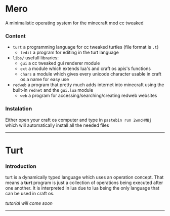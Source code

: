 # Mero
A minimalistic operating system for the minecraft mod cc tweaked

### Content
- `turt` a programming language for cc tweaked turtles (file format is `.t`)
  - `tedit` a program for editing in the turt language
- `libs/` usefull libraries:
  - `gui` a cc tweaked gui renderer module
  - `ext` a module which extends lua's and craft os apis's functions
  - `chars` a module which gives every unicode character usable in craft os a name for easy use
- `redweb` a program that pretty much adds internet into minecraft using the built-in `rednet` and the `gui.lua` module
  - `web` a program for accessing/searching/creating redweb websites

### Instalation
Either open your craft os computer and type in `pastebin run 2wncHMBj` which will automatically install all the needed files

---

# Turt

### Introduction
turt is a dynamically typed language which uses an operation concept. That means a **turt** program is just a collection of operations being executed after one another.
It is interpreted in lua due to lua being the only language that can be used in craft os.

*tutorial will come soon*

---


